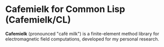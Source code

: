 Cafemielk for Common Lisp (Cafemielk/CL)
========================================

**Cafemielk** (pronounced "café milk") is a finite-element method library
for electromagnetic field computations, developed for my personal research.
